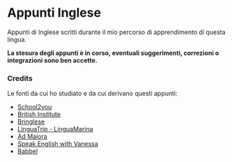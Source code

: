 # Appunti Inglese
Appunti di Inglese scritti durante il mio percorso di apprendimento di questa lingua.





**La stesura degli appunti è in corso, eventuali suggerimenti, correzioni o integrazioni sono ben accette.**





### Credits

Le fonti da cui ho studiato e da cui derivano questi appunti:

* [School2you](https://school2u.it/)
* [British Institute](https://www.britishinstitutes.it/)
* [Bringlese](https://www.briller.me/)
* [LinguaTrip - LinguaMarina](https://linguatrip.com)
* [Ad Maiora](https://www.youtube.com/channel/UCT4vsJCBYUNqbTJKDP3I-bg)
* [Speak English with Vanessa](https://www.speakenglishwithvanessa.com/)
* [Babbel](https://babbel.com/)